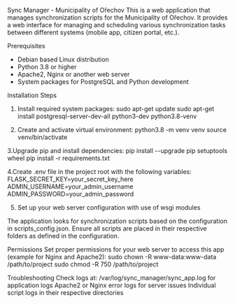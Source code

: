 Sync Manager - Municipality of Ořechov
This is a web application that manages synchronization scripts for the Municipality of Ořechov. 
It provides a web interface for managing and scheduling various synchronization tasks between different systems (mobile app, citizen portal, etc.).

Prerequisites
- Debian based Linux distribution
- Python 3.8 or higher
- Apache2, Nginx or another web server
- System packages for PostgreSQL and Python development

Installation Steps
 1. Install required system packages:
    sudo apt-get update
    sudo apt-get install postgresql-server-dev-all python3-dev python3.8-venv

 2. Create and activate virtual environment:
    python3.8 -m venv venv
    source venv/bin/activate

 3.Upgrade pip and install dependencies:
    pip install --upgrade pip setuptools wheel
    pip install -r requirements.txt

 4.Create .env file in the project root with the following variables:
    FLASK_SECRET_KEY=your_secret_key_here
    ADMIN_USERNAME=your_admin_username
    ADMIN_PASSWORD=your_admin_password

 5. Set up your web server configuration with use of wsgi modules

The application looks for synchronization scripts based on the configuration in scripts_config.json.
Ensure all scripts are placed in their respective folders as defined in the configuration.

Permissions
Set proper permissions for your web server to access this app (example for Nginx and Apache2):
sudo chown -R www-data:www-data /path/to/project
sudo chmod -R 750 /path/to/project

Troubleshooting
Check logs at:
/var/log/sync_manager/sync_app.log for application logs
Apache2 or Nginx error logs for server issues
Individual script logs in their respective directories
